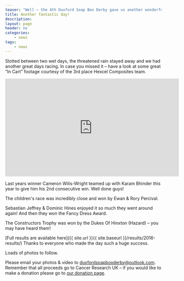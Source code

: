 ```yaml
---
teaser: "Well – the 4th Duxford Soap Box Derby gave us another wonderful day."
title: Another fantastic day!
description:
layout: page
header: no
categories:
    - news
tags:
    - news
---
```


Slotted between two wet days, the threatened rain stayed away and we had another great days racing. In case you missed it – have a look at some great “In Cart” footage courtesy of the 3rd place Hexcel Composites team.

<iframe width="560" height="315" src="https://www.youtube.com/embed/_IDc77eLM3g" frameborder="0" allow="accelerometer; autoplay; encrypted-media; gyroscope; picture-in-picture" allowfullscreen></iframe>

Last years winner Cameron Wilis-Wright teamed up with Karam Bhinder this year to give him his 2nd consecutive win. Well done guys!

The children's race was incredibly close and won by Ewan & Rory Percival.

Sebastian Jeffrey & Dominic Hines enjoyed it so much they went around again! And then they won the Fancy Dress Award.

The Constructors Trophy was won by the Dukes Of Hinxton (Hazard) – you may have heard them!

[Full results are available here]({{ site.url }}{{ site.baseurl }}/results/2016-results/) Thanks to everyone who made the day such a huge success.

Loads of photos to follow.

Please email your photos & video to [duxfordsoapboxderby@outlook.com](mailto:duxfordsoapboxderby@outlook.com). Remember that all proceeds go to Cancer Research UK – if you would like to make a donation please go to [our donation page](https://www.justgiving.com/fundraising/duxfordsoapboxderby).
